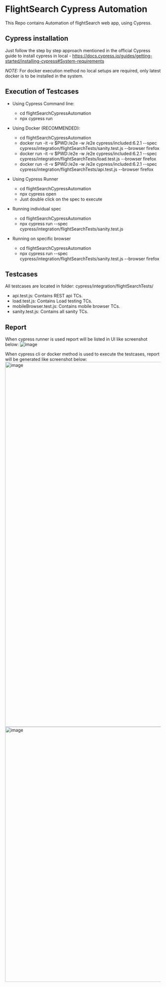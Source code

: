 # FlightSearch Cypress Automation
This Repo contains Automation of  flightSearch web app, using Cypress.

## Cypress installation
Just follow the step by step approach mentioned in the official Cypress guide to install cypress in local - 
https://docs.cypress.io/guides/getting-started/installing-cypress#System-requirements

*NOTE:* For docker execution method no local setups are required, only latest docker is to be installed in the system.

## Execution of Testcases
* Using Cypress Command line:
    * cd flightSearchCypressAutomation
    * npx cypress run
  
* Using Docker (RECOMMENDED):
    * cd flightSearchCypressAutomation
    * docker run -it -v $PWD:/e2e -w /e2e cypress/included:6.2.1 --spec cypress/integration/flightSearchTests/sanity.test.js --browser firefox
    * docker run -it -v $PWD:/e2e -w /e2e cypress/included:6.2.1 --spec cypress/integration/flightSearchTests/load.test.js --browser firefox
    * docker run -it -v $PWD:/e2e -w /e2e cypress/included:6.2.1 --spec cypress/integration/flightSearchTests/api.test.js --browser firefox
  
* Using Cypress Runner
    * cd flightSearchCypressAutomation
    * npx cypress open
    * Just double click on the spec to execute
  
* Running individual spec
    * cd flightSearchCypressAutomation
    * npx cypress run --spec cypress/integration/flightSearchTests/sanity.test.js
  
* Running on specific browser
    * cd flightSearchCypressAutomation
    * npx cypress run --spec cypress/integration/flightSearchTests/sanity.test.js --browser firefox
  
## Testcases
All testcases are located in folder: cypress/integration/flightSearchTests/ 
* api.test.js: Contains REST api TCs.
* load.test.js: Contains Load testing TCs.
* mobileBrowser.test.js: Contains mobile browser TCs.
* sanity.test.js: Contains all sanity TCs.

## Report
  When cypress runner is used report will be listed in UI like screenshot below:
  ![image](https://user-images.githubusercontent.com/26439049/115125830-66bfb180-9fe8-11eb-825c-c7c5f015cd36.png)
   
  When cypress cli or docker method is used to execute the testcases, report will be generated like screenshot below:
  <img width="1176" alt="image" src="https://user-images.githubusercontent.com/26439049/115125577-b9986980-9fe6-11eb-9ee4-013525c0db88.png">
  <img width="822" alt="image" src="https://user-images.githubusercontent.com/26439049/115125797-2c561480-9fe8-11eb-82b8-683f2ce51b4a.png">

